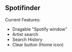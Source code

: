 ## Spotifinder
Current Features:

- Dragable "Spotify window"
- Artist search
- Search History
- Clear button (Home icon)